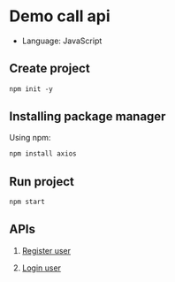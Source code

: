 # Demo call api
- Language: JavaScript

## Create project
```txt
npm init -y
```

## Installing package manager
Using npm:

```txt
npm install axios
```

## Run project
```txt
npm start
```

## APIs
1. [Register user](https://reqres.in/api/register)

2. [Login user](https://reqres.in/api/login)

